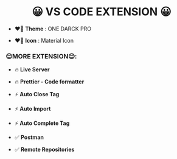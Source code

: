 <h1 align="center">😀 VS CODE EXTENSION 😀</h1>


- ❤️‍🔥 **Theme** : ONE DARCK PRO

- ❤️‍🔥 **Icon** : Material Icon


<h3 color="red">😊MORE EXTENSION😊:</h3>

- 🔥 **Live Server**

- 🔥 **Prettier - Code formatter**

- ⚡ **Auto Close Tag**
  
- ⚡ **Auto Import**
  
- ⚡ **Auto Complete Tag**

- ✅ **Postman**
  
- ✅ **Remote Repositories**
  
  

